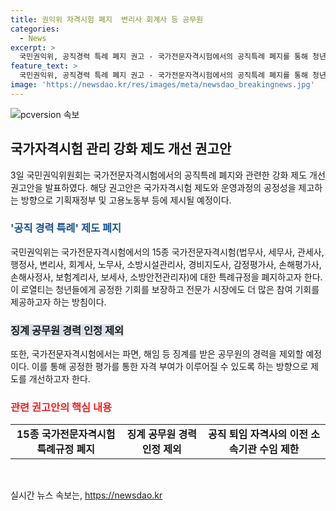 ```yaml
---
title: 권익위 자격시험 폐지  변리사 회계사 등 공무원
categories:
  - News
excerpt: >
  국민권익위, 공직경력 특례 폐지 권고 - 국가전문자격시험에서의 공직특례 폐지를 통해 청년들의 공정한 기회 보장과 전문가 시장 진입을 지원하는 국민권익위의 권고안이 화제다. 권익위는 공직경력에 특혜를 주는 것을 제한하고, 공직 퇴임 자격사의 이전 소속기관 수임을 제한하는 등 국가자격시험 관리 강화를 제안했다. 이러한 변화는 청년세대의 공정사회 실현을 위한 노력의 일환으로 강조되고 있다. (150자)
feature_text: >
  국민권익위, 공직경력 특례 폐지 권고 - 국가전문자격시험에서의 공직특례 폐지를 통해 청년들의 공정한 기회 보장과 전문가 시장 진입을 지원하는 국민권익위의 권고안이 화제다. 권익위는 공직경력에 특혜를 주는 것을 제한하고, 공직 퇴임 자격사의 이전 소속기관 수임을 제한하는 등 국가자격시험 관리 강화를 제안했다. 이러한 변화는 청년세대의 공정사회 실현을 위한 노력의 일환으로 강조되고 있다. (150자)
image: 'https://newsdao.kr/res/images/meta/newsdao_breakingnews.jpg'
---
```


<p><img src="https://newsdao.kr/res/images/meta/newsdao_breakingnews.jpg" alt="pcversion 속보" /></p>

<h2 data-ke-size="size26">국가자격시험 관리 강화 제도 개선 권고안</h2>

<p data-ke-size="size16">3일 국민권익위원회는 국가전문자격시험에서의 공직특례 폐지와 관련한 강화 제도 개선 권고안을 발표하였다. 해당 권고안은 국가자격시험 제도와 운영과정의 공정성을 제고하는 방향으로 기획재정부 및 고용노동부 등에 제시될 예정이다.</p>

<h3><b><span style="color: #1a5490;">'공직 경력 특례' 제도 폐지</span></b></h3>

<p data-ke-size="size16">국민권익위는 국가전문자격시험에서의 15종 국가전문자격시험(법무사, 세무사, 관세사, 행정사, 변리사, 회계사, 노무사, 소방시설관리사, 경비지도사, 감정평가사, 손해평가사, 손해사정사, 보험계리사, 보세사, 소방안전관리자)에 대한 특례규정을 폐지하고자 한다. 이 로열티는 청년들에게 공정한 기회를 보장하고 전문가 시장에도 더 많은 참여 기회를 제공하고자 하는 방침이다.</p>

<h3><b><span style="background-color: #21538527;">징계 공무원 경력 인정 제외</span></b></h3>

<p data-ke-size="size16">또한, 국가전문자격시험에서는 파면, 해임 등 징계를 받은 공무원의 경력을 제외할 예정이다. 이를 통해 공정한 평가를 통한 자격 부여가 이루어질 수 있도록 하는 방향으로 제도를 개선하고자 한다.</p>

<h3><b><span style="color: #ee2323;">관련 권고안의 핵심 내용</span></b></h3>

<table>
    <tbody>
        <tr>
            <td style="text-align: center; height: 17px;"><b>15종 국가전문자격시험 특례규정 폐지</b></td>
            <td style="text-align: center; height: 17px;"><b>징계 공무원 경력 인정 제외</b></td>
            <td style="text-align: center; height: 17px;"><b>공직 퇴임 자격사의 이전 소속기관 수임 제한</b></td>
        </tr>
    </tbody>
</table>

<p data-ke-size="size16">&nbsp;</p>
실시간 뉴스 속보는, <a href="https://newsdao.kr" rel="dofollow">https://newsdao.kr</a>


